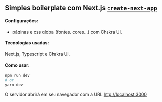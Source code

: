 
## Simples boilerplate com Next.js  [`create-next-app`](https://github.com/vercel/next.js/tree/canary/packages/create-next-app)


#### Configurações:
- páginas e  css global (fontes, cores...) com Chakra UI. 

#### Tecnologias usadas:
Next.js, Typescript e Chakra UI.

#### Como usar:

```bash
npm run dev
# or
yarn dev
```

O servidor abrirá em seu navegador com a URL [http://localhost:3000](http://localhost:3000)

